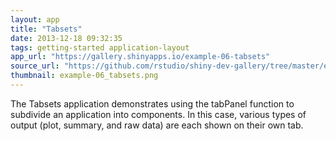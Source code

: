 ```yaml
---
layout: app
title: "Tabsets"
date: 2013-12-18 09:32:35
tags: getting-started application-layout
app_url: "https://gallery.shinyapps.io/example-06-tabsets"
source_url: "https://github.com/rstudio/shiny-dev-gallery/tree/master/example-06-tabsets"
thumbnail: example-06_tabsets.png
---
```


The Tabsets application demonstrates using the tabPanel function to subdivide an application into components. In this case, various types of output (plot, summary, and raw data) are each shown on their own tab.
